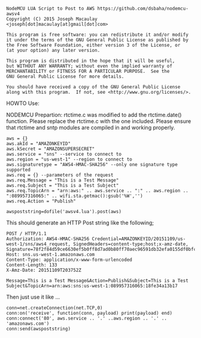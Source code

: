     NodeMCU LUA Script to Post to AWS https://github.com/dsbaha/nodemcu-awsv4
    Copyright (C) 2015 Joseph Macaulay <joseph[dot]macaulay[at]gmail[dot]com>
  
    This program is free software: you can redistribute it and/or modify
    it under the terms of the GNU General Public License as published by
    the Free Software Foundation, either version 3 of the License, or
    (at your option) any later version.

    This program is distributed in the hope that it will be useful,
    but WITHOUT ANY WARRANTY; without even the implied warranty of
    MERCHANTABILITY or FITNESS FOR A PARTICULAR PURPOSE.  See the
    GNU General Public License for more details.

    You should have received a copy of the GNU General Public License
    along with this program.  If not, see <http://www.gnu.org/licenses/>.


HOWTO Use:

NODEMCU Prepartion:  rtctime.c was modified to add the rtctime.date() function.  Please replace the rtctime.c with the one included.  Please ensure that rtctime and sntp modules are compiled in and working properly.
```
aws = {}
aws.akId = "AMAZONKEYID"
aws.kSecret = "AMAZONSUPERSECRET"
aws.service = "sns" --service to connect to
aws.region = "us-west-1" --region to connect to
aws.signaturetype = "AWS4-HMAC-SHA256" --only one signature type supported
aws.req = {} --parameters of the request
aws.req.Message = "This is a Test Message"
aws.req.Subject = "This is a Test Subject"
aws.req.TopicArn = "arn:aws:" .. aws.service .. ":" .. aws.region .. ":089957316065:" .. wifi.sta.getmac():gsub('%W','')
aws.req.Action = "Publish"

awspoststring=dofile('awsv4.lua').post(aws)
```
This should generate an HTTP Post string like the following;
```
POST / HTTP/1.1
Authorization: AWS4-HMAC-SHA256 Credential=AMAZONKEYID/20151109/us-west-1/sns/aws4_request, SignedHeaders=content-type;host;x-amz-date, Signature=78f2f84d59ce6630ef5b0ff8d7ad0b80ff70aec96591db32efa0155df0bfc221
Host: sns.us-west-1.amazonaws.com
Content-Type: application/x-www-form-urlencoded
Content-Length: 133
X-Amz-Date: 20151109T203752Z

Message=This is a Test Message&Action=Publish&Subject=This is a Test Subject&TopicArn=arn:aws:sns:us-west-1:089957316065:18fe34a13b17
```

Then just use it like  ...

```
conn=net.createConnection(net.TCP,0)
conn:on('receive', function(conn, payload) print(payload) end)
conn:connect('80', aws.service .. '.' ..aws.region .. '.' .. 'amazonaws.com')
conn:send(awspoststring)
```
